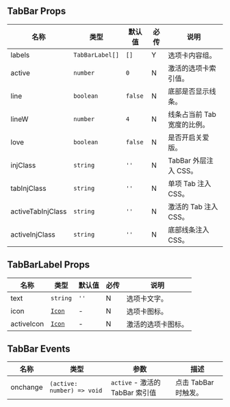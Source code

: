 ## TabBar Props

| 名称              | 类型            | 默认值  | 必传 | 说明                        |
| ----------------- | --------------- | ------- | ---- | --------------------------- |
| labels            | `TabBarLabel[]` | `[]`    | Y    | 选项卡内容组。              |
| active            | `number`        | `0`     | N    | 激活的选项卡索引值。        |
| line              | `boolean`       | `false` | N    | 底部是否显示线条。          |
| lineW             | `number`        | `4`     | N    | 线条占当前 Tab 宽度的比例。 |
| love              | `boolean`       | `false` | N    | 是否开启关爱版。            |
| injClass          | `string`        | `''`    | N    | TabBar 外层注入 CSS。       |
| tabInjClass       | `string`        | `''`    | N    | 单项 Tab 注入 CSS。         |
| activeTabInjClass | `string`        | `''`    | N    | 激活的 Tab 注入 CSS。       |
| activeInjClass    | `string`        | `''`    | N    | 底部线条注入 CSS。          |

## TabBarLabel Props

| 名称       | 类型                                                      | 默认值 | 必传 | 说明               |
| ---------- | --------------------------------------------------------- | ------ | ---- | ------------------ |
| text       | `string`                                                  | `''`   | N    | 选项卡文字。       |
| icon       | [`Icon`](https://stdf.design/components?nav=icon&tab=1) | -      | N    | 选项卡图标。       |
| activeIcon | [`Icon`](https://stdf.design/components?nav=icon&tab=1) | -      | N    | 激活的选项卡图标。 |

## TabBar Events

| 名称     | 类型                       | 参数                            | 描述                 |
| -------- | -------------------------- | ------------------------------- | -------------------- |
| onchange | `(active: number) => void` | `active` - 激活的 TabBar 索引值 | 点击 TabBar 时触发。 |
